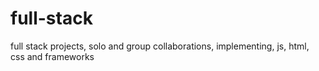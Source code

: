 # full-stack
full stack projects, solo and group collaborations, implementing, js, html, css and frameworks
